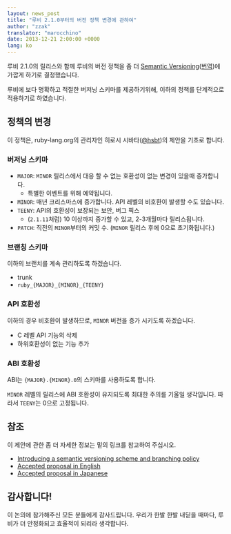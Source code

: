 ```yaml
---
layout: news_post
title: "루비 2.1.0부터의 버전 정책 변경에 관하여"
author: "zzak"
translator: "marocchino"
date: 2013-12-21 2:00:00 +0000
lang: ko
---
```


루비 2.1.0의 릴리스와 함께 루비의 버전 정책을 좀 더
[Semantic Versioning](http://semver.org/)([번역](http://semver.org/lang/ko/))에 가깝게 하기로
결정했습니다.

루비에 보다 명확하고 적절한 버저닝 스키마를 제공하기위해,
이하의 정책를 단계적으로 적용하기로 하였습니다.

## 정책의 변경

이 정책은, ruby-lang.org의 관리자인 히로시 시바타([@hsbt](https://twitter.com/hsbt))의
제안을 기초로 합니다.

### 버저닝 스키마

* `MAJOR`: `MINOR` 릴리스에서 대응 할 수 없는 호환성이 없는 변경이 있을때 증가합니다.
  * 특별한 이벤트를 위해 예약됩니다.
* `MINOR`: 매년 크리스마스에 증가합니다. API 레벨의 비호환이 발생할 수도 있습니다.
* `TEENY`: API의 호환성이 보장되는 보안, 버그 픽스
  * (`2.1.11`처럼) 10 이상까지 증가할 수 있고, 2-3개월마다 릴리스됩니다.
* `PATCH`: 직전의 `MINOR`부터의 커밋 수. (`MINOR` 릴리스 후에 0으로 초기화됩니다.)

### 브랜칭 스키마

이하의 브랜치를 계속 관리하도록 하겠습니다.

* trunk
* `ruby_{MAJOR}_{MINOR}_{TEENY}`

### API 호환성

이하의 경우 비호환이 발생하므로, `MINOR` 버전을 증가 시키도록
하겠습니다.

* C 레벨 API 기능의 삭제
* 하위호환성이 없는 기능 추가

### ABI 호환성

ABI는 `{MAJOR}.{MINOR}.0`의 스키마를 사용하도록 합니다.

`MINOR` 레벨의 릴리스에 ABI 호환성이 유지되도록 최대한 주의를 기울일 생각입니다.
따라서 `TEENY`는 0으로 고정됩니다.

## 참조

이 제안에 관한 좀 더 자세한 정보는 밑의 링크를 참고하여 주십시오.

* [Introducing a semantic versioning scheme and branching policy](https://bugs.ruby-lang.org/issues/8835)
* [Accepted proposal in English](https://gist.github.com/sorah/7803201)
* [Accepted proposal in Japanese](https://gist.github.com/hsbt/7719305)

## 감사합니다!

이 논의에 참가해주신 모든 분들에게 감사드립니다. 우리가 한발 한발
내딛을 때마다, 루비가 더 안정화되고 효율적이 되리라 생각합니다.
